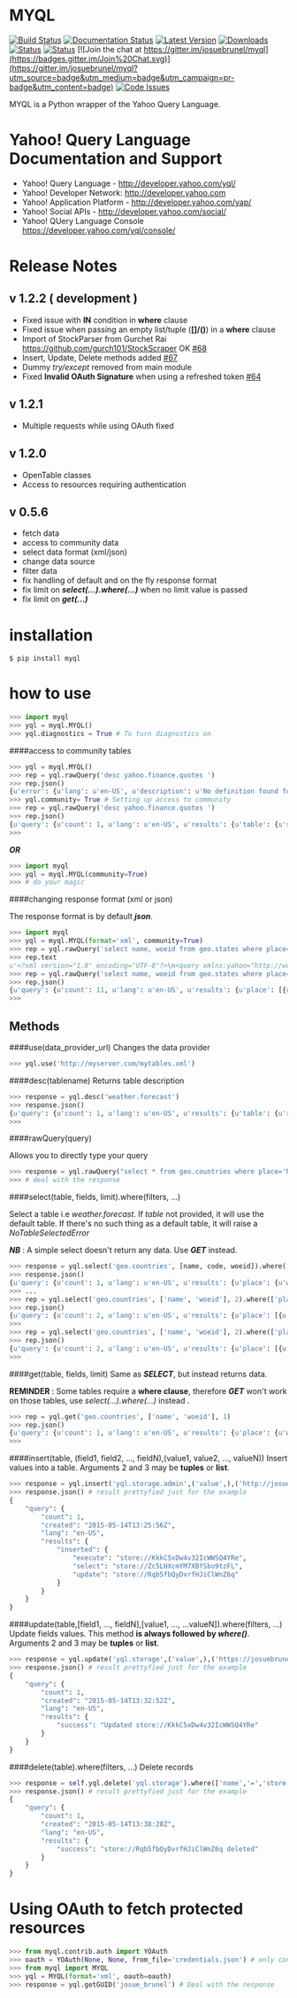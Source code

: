 MYQL
=========

[![Build Status](https://travis-ci.org/josuebrunel/myql.svg?branch=master)](https://travis-ci.org/josuebrunel/myql) [![Documentation Status](https://readthedocs.org/projects/myql/badge/?version=latest)](https://myql.readthedocs.org)
[![Latest Version](https://pypip.in/version/myql/badge.svg)](https://pypi.python.org/pypi/myql/)
[![Downloads](https://pypip.in/download/myql/badge.svg)](https://pypi.python.org/pypi/myql) 
[![Status](https://pypip.in/py_versions/myql/badge.svg)](https://pypi.python.org/pypi/myql)
[![Status](https://pypip.in/implementation/myql/badge.svg)](https://pypi.python.org/pypi/myql)
[![Join the chat at https://gitter.im/josuebrunel/myql](https://badges.gitter.im/Join%20Chat.svg)](https://gitter.im/josuebrunel/myql?utm_source=badge&utm_medium=badge&utm_campaign=pr-badge&utm_content=badge) [![Code Issues](https://www.quantifiedcode.com/project/gh:josuebrunel:myql/badge.svg)](https://www.quantifiedcode.com/app/project/gh:josuebrunel:myql)


MYQL is a Python wrapper of the Yahoo Query Language.

Yahoo! Query Language Documentation and Support
===============================================

* Yahoo! Query Language - http://developer.yahoo.com/yql/
* Yahoo! Developer Network: http://developer.yahoo.com
* Yahoo! Application Platform - http://developer.yahoo.com/yap/
* Yahoo! Social APIs - http://developer.yahoo.com/social/
* Yahoo! QUery Language Console https://developer.yahoo.com/yql/console/



Release Notes
==============

v 1.2.2 ( development )
-------
* Fixed issue with **IN** condition in **where** clause
* Fixed issue when passing an empty list/tuple (**[]/()**) in a **where** clause
* Import of StockParser from Gurchet Rai https://github.com/gurch101/StockScraper OK [#68](https://github.com/josuebrunel/myql/issues/68)
* Insert, Update, Delete methods added [#67](https://github.com/josuebrunel/myql/issues/67) 
* Dummy *try/except* removed from main module
* Fixed **Invalid OAuth Signature** when using a refreshed token [#64](https://github.com/josuebrunel/myql/issues/64)

v 1.2.1
------
* Multiple requests while using OAuth fixed

v 1.2.0
-------
* OpenTable classes
* Access to resources requiring authentication

v 0.5.6
-------------
* fetch data
* access to community data
* select data format (xml/json)
* change data source
* filter data 
* fix handling of default and on the fly response format
* fix limit on ***select(...).where(...)*** when no limit value is passed
* fix limit on ***get(...)***

installation
============

```shell
$ pip install myql
```

how to use
==========

```python
>>> import myql
>>> yql = myql.MYQL()
>>> yql.diagnostics = True # To turn diagnostics on
```

####access to community tables

```python
>>> yql = myql.MYQL()
>>> rep = yql.rawQuery('desc yahoo.finance.quotes ')
>>> rep.json()
{u'error': {u'lang': u'en-US', u'description': u'No definition found for Table yahoo.finance.quotes'}}
>>> yql.community= True # Setting up access to community
>>> rep = yql.rawQuery('desc yahoo.finance.quotes ')
>>> rep.json()
{u'query': {u'count': 1, u'lang': u'en-US', u'results': {u'table': {u'src': u'http://www.datatables.org/yahoo/finance/yahoo.finance.quotes.xml', u'hash': u'061616a1c033ae89aaf2cbe83790b979', u'name': u'yahoo.finance.quotes', u'request': {u'select': {u'key': {u'required': u'true', u'type': u'xs:string', u'name': u'symbol'}}}, u'meta': {u'sampleQuery': u'\n\t\t\tselect * from yahoo.finance.quotes where symbol in ("YHOO","AAPL","GOOG","MSFT")\n\t\t'}, u'security': u'ANY'}}, u'created': u'2014-08-24T11:26:48Z'}}
>>>
```

***OR***

```python
>>> import myql
>>> yql = myql.MYQL(community=True)
>>> # do your magic 
```

####changing response format (xml or json)

The response format is by default ***json***.

```python
>>> import myql
>>> yql = myql.MYQL(format='xml', community=True)
>>> rep = yql.rawQuery('select name, woeid from geo.states where place="Congo"')
>>> rep.text
u'<?xml version="1.0" encoding="UTF-8"?>\n<query xmlns:yahoo="http://www.yahooapis.com/v1/base.rng" yahoo:count="11" yahoo:created="2014-08-27T04:52:22Z" yahoo:lang="en-US"><results><place xmlns="http://where.yahooapis.com/v1/schema.rng"><name>Cuvette-Ouest Department</name><woeid>55998384</woeid></place><place xmlns="http://where.yahooapis.com/v1/schema.rng"><name>Cuvette Department</name><woeid>2344968</woeid></place><place xmlns="http://where.yahooapis.com/v1/schema.rng"><name>Plateaux District</name><woeid>2344973</woeid></place><place xmlns="http://where.yahooapis.com/v1/schema.rng"><name>Sangha</name><woeid>2344974</woeid></place><place xmlns="http://where.yahooapis.com/v1/schema.rng"><name>Lekoumou</name><woeid>2344970</woeid></place><place xmlns="http://where.yahooapis.com/v1/schema.rng"><name>Pool Department</name><woeid>2344975</woeid></place><place xmlns="http://where.yahooapis.com/v1/schema.rng"><name>Likouala Department</name><woeid>2344971</woeid></place><place xmlns="http://where.yahooapis.com/v1/schema.rng"><name>Niari Department</name><woeid>2344972</woeid></place><place xmlns="http://where.yahooapis.com/v1/schema.rng"><name>Brazzaville</name><woeid>2344976</woeid></place><place xmlns="http://where.yahooapis.com/v1/schema.rng"><name>Bouenza Department</name><woeid>2344967</woeid></place><place xmlns="http://where.yahooapis.com/v1/schema.rng"><name>Kouilou</name><woeid>2344969</woeid></place></results></query><!-- total: 19 -->\n<!-- engine7.yql.bf1.yahoo.com -->\n'
>>> rep = yql.rawQuery('select name, woeid from geo.states where place="Congo"', format='json')
>>> rep.json()
{u'query': {u'count': 11, u'lang': u'en-US', u'results': {u'place': [{u'woeid': u'55998384', u'name': u'Cuvette-Ouest Department'}, {u'woeid': u'2344968', u'name': u'Cuvette Department'}, {u'woeid': u'2344973', u'name': u'Plateaux District'}, {u'woeid': u'2344974', u'name': u'Sangha'}, {u'woeid': u'2344970', u'name': u'Lekoumou'}, {u'woeid': u'2344975', u'name': u'Pool Department'}, {u'woeid': u'2344971', u'name': u'Likouala Department'}, {u'woeid': u'2344972', u'name': u'Niari Department'}, {u'woeid': u'2344976', u'name': u'Brazzaville'}, {u'woeid': u'2344967', u'name': u'Bouenza Department'}, {u'woeid': u'2344969', u'name': u'Kouilou'}]}, u'created': u'2014-08-27T04:52:38Z'}}
>>>
```


Methods
-------

####use(data_provider_url)
Changes the data provider

```python
>>> yql.use('http://myserver.com/mytables.xml') 
```

####desc(tablename)
Returns table description
 
```python
>>> response = yql.desc('weather.forecast')
>>> response.json()
{u'query': {u'count': 1, u'lang': u'en-US', u'results': {u'table': {u'request': {u'select': [{u'key': [{u'required': u'true', u'type': u'xs:string', u'name': u'location'}, {u'type': u'xs:string', u'name': u'u'}]}, {u'key': [{u'required': u'true', u'type': u'xs:string', u'name': u'woeid'}, {u'type': u'xs:string', u'name': u'u'}]}]}, u'security': u'ANY', u'meta': {u'documentationURL': u'http://developer.yahoo.com/weather/', u'sampleQuery': u'select * from weather.forecast where woeid=2502265', u'description': u'Weather forecast table', u'author': u'Yahoo! Inc'}, u'hash': u'aae78b1462a6a8fbc748aec4cf292767', u'name': u'weather.forecast'}}, u'created': u'2014-08-16T19:31:51Z'}}
>>>
```

####rawQuery(query)

Allows you to directly type your query

```python
>>> response = yql.rawQuery("select * from geo.countries where place='North America'")
>>> # deal with the response
```

####select(table, fields, limit).where(filters, ...)

Select a table i.e *weather.forecast*.
If *table* not provided, it will use the default table. If there's no such thing as a default table, it will raise a *NoTableSelectedError*

***NB*** : A simple select doesn't return any data. Use ***GET*** instead.

```python
>>> response = yql.select('geo.countries', [name, code, woeid]).where(['name', '=', 'Canada'])
>>> response.json()
{u'query': {u'count': 1, u'lang': u'en-US', u'results': {u'place': {u'woeid': u'23424775', u'name': u'Canada'}}, u'created': u'2014-08-16T19:04:08Z'}}
>>> ...
>>> rep = yql.select('geo.countries', ['name', 'woeid'], 2).where(['place', '=', 'Africa'])
>>> rep.json()
{u'query': {u'count': 2, u'lang': u'en-US', u'results': {u'place': [{u'woeid': u'23424740', u'name': u'Algeria'}, {u'woeid': u'23424745', u'name': u'Angola'}]}, u'created': u'2014-08-17T10:52:49Z'}}
>>>
>>> rep = yql.select('geo.countries', ['name', 'woeid'], 2).where(['place', 'in', ('Africa', 'Europe')])
>>> rep.json()
{u'query': {u'count': 2, u'lang': u'en-US', u'results': {u'place': [{u'woeid': u'23424740', u'name': u'Algeria'}, {u'woeid': u'23424745', u'name': u'Angola'}]}, u'created': u'2014-08-17T11:22:49Z'}}
>>>
```

####get(table, fields, limit)
Same as ***SELECT***, but instead returns data.

**REMINDER** : Some tables require a **where clause**, therefore ***GET*** won't work on those tables, use *select(...).where(...)* instead .

```python
>>> rep = yql.get('geo.countries', ['name', 'woeid'], 1)
>>> rep.json()
{u'query': {u'count': 1, u'lang': u'en-US', u'results': {u'place': {u'woeid': u'23424966', u'name': u'Sao Tome and Principe'}}, u'created': u'2014-08-17T10:32:25Z'}}
>>>
```

####insert(table, (field1, field2, ..., fieldN),(value1, value2, ..., valueN))
Insert values into a table. Arguments 2 and 3 may be **tuples** or **list**.

```python
>>> response = yql.insert('yql.storage.admin',('value',),('http://josuebrunel.org',))
>>> response.json() # result prettyfied just for the example
{
    "query": {
        "count": 1,
        "created": "2015-05-14T13:25:56Z",
        "lang": "en-US",
        "results": {
            "inserted": {
                "execute": "store://KkkC5xDw4v32IcWWSQ4YRe",
                "select": "store://Zc5LHXcmYM7XBfSbo9tzFL",
                "update": "store://Rqb5fbQyDvrfHJiClWnZ6q"
            }
        }
    }
}
```

####update(table,[field1, ..., fieldN],[value1, ..., ...valueN]).where(filters, ...)
Update fields values. This method __is always followed by ***where()***__. Arguments 2 and 3 may be **tuples** or **list**.

```python
>>> response = yql.update('yql.storage',('value',),('https://josuebrunel.org',)).where(['name','=','store://Rqb5fbQyDvrfHJiClWnZ6q'])
>>> response.json() # result prettyfied just for the example
{
    "query": {
        "count": 1,
        "created": "2015-05-14T13:32:52Z",
        "lang": "en-US",
        "results": {
            "success": "Updated store://KkkC5xDw4v32IcWWSQ4YRe"
        }
    }
}
```

####delete(table).where(filters, ...)
Delete records
```python
>>> response = self.yql.delete('yql.storage').where(['name','=','store://Rqb5fbQyDvrfHJiClWnZ6q'])
>>> response.json() # result prettyfied just for the example
{
    "query": {
        "count": 1,
        "created": "2015-05-14T13:38:28Z",
        "lang": "en-US",
        "results": {
            "success": "store://Rqb5fbQyDvrfHJiClWnZ6q deleted"
        }
    }
}

```

Using OAuth to fetch protected resources
=========================================

```python
>>> from myql.contrib.auth import YOAuth
>>> oauth = YOAuth(None, None, from_file='credentials.json') # only consumer_key and consumer_secret are required.
>>> from myql import MYQL
>>> yql = MYQL(format='xml', oauth=oauth)
>>> response = yql.getGUID('josue_brunel') # Deal with the response
```


